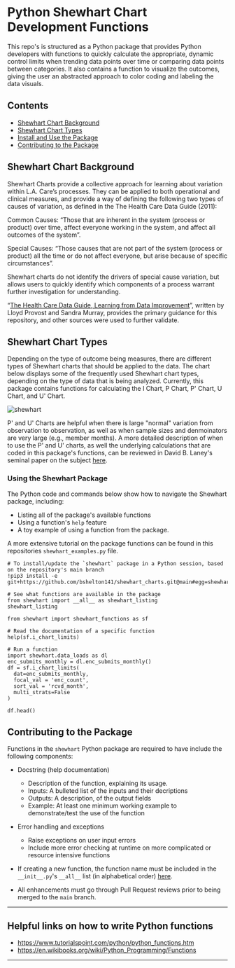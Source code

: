 # Python Shewhart Chart Development Functions

This repo's is structured as a Python package that provides Python developers with functions to quickly calculate the appropriate, dynamic control limits when trending data points over time or comparing data points between categories. It also contains a function to visualize the outcomes, giving the user an abstracted approach to color coding and labeling the data visuals.

## Contents
- [Shewhart Chart Background](#shewhart_background)
- [Shewhart Chart Types](#shewhart_types)
- [Install and Use the Package](#install_and_use)
- [Contributing to the Package](#contributing)

## <a name="shewhart_background"></a>Shewhart Chart Background
Shewhart Charts provide a collective approach for learning about variation within L.A. Care’s processes. They can be applied to both operational and clinical measures, and provide a way of defining the following two types of causes of variation, as defined in the The Health Care Data Guide (2011):

Common Causes: “Those that are inherent in the system (process or product) over time, affect everyone working in the system, and affect all outcomes of the system”.

Special Causes: “Those causes that are not part of the system (process or product) all the time or do not affect everyone, but arise because of specific circumstances”.

Shewhart charts do not identify the drivers of special cause variation, but allows users to quickly identify which components of a process warrant further investigation for understanding.

“[The Health Care Data Guide, Learning from Data Improvement](https://www.amazon.com/Health-Care-Data-Guide-Improvement/dp/1119690137)”, written by Lloyd Provost and Sandra Murray, provides the primary guidance for this repository, and other sources were used to further validate.


## <a name="shewhart_types"></a>Shewhart Chart Types

Depending on the type of outcome being measures, there are different types of Shewhart charts that should be applied to the data. The chart below displays some of the frequently used Shewhart chart types, depending on the type of data that is being analyzed. Currently, this package contains functions for calculating the I Chart, P Chart, P' Chart, U Chart, and U' Chart.

![shewhart](https://github.com/user-attachments/assets/ed1eda38-c0a7-4358-b2c1-865ec164988d)


P' and U' Charts are helpful when there is large "normal" variation from observation to observation, as well as when sample sizes and denmoinators are very large (e.g., member months). A more detailed description of when to use the P' and U' charts, as well the underlying calculations that are coded in this package's functions, can be reviewed in David B. Laney's seminal paper on the subject [here](https://sigarra.up.pt/feup/pt/conteudos_service.conteudos_cont?pct_id=38803&pv_cod=5312qaTawyc8).


### Using the Shewhart Package
The Python code and commands below show how to navigate the Shewhart package, including:
  - Listing all of the package's available functions
  - Using a function's `help` feature
  - A toy example of using a function from the package.

A more extensive tutorial on the package functions can be found in this repositories `shewhart_examples.py` file.

```
# To install/update the `shewhart` package in a Python session, based on the repository's main branch
!pip3 install -e git+https://github.com/bshelton141/shewhart_charts.git@main#egg=shewhart

# See what functions are available in the package
from shewhart import __all__ as shewhart_listing
shewhart_listing

from shewhart import shewhart_functions as sf

# Read the documentation of a specific function
help(sf.i_chart_limits)

# Run a function
import shewhart.data_loads as dl
enc_submits_monthly = dl.enc_submits_monthly()
df = sf.i_chart_limits(
  dat=enc_submits_monthly,
  focal_val = 'enc_count',
  sort_val = 'rcvd_month',
  multi_strats=False
)

df.head()
```

## <a name="contributing"></a>Contributing to the Package
Functions in the `shewhart` Python package are required to have include the following components:

  -  Docstring (help documentation)
     - Description of the function, explaining its usage.
     - Inputs: A bulleted list of the inputs and their decriptions
     - Outputs: A description, of the output fields
     - Example: At least one minimum working example to demonstrate/test the use of the function

  - Error handling and exceptions
    - Raise exceptions on user input errors
    - Include more error checking at runtime on more complicated or resource intensive functions

  - If creating a new function, the function name must be included in the `__init__.py`'s `__all__` list (in alphabetical order) [here](https://dsghe.lacare.org/bshelton/shewhart_charts/blob/main/shewhart/__init__.py).
  
  - All enhancements must go through Pull Request reviews prior to being merged to the `main` branch.

----------------------------------------

## Helpful links on how to write Python functions
 - https://www.tutorialspoint.com/python/python_functions.htm
 - https://en.wikibooks.org/wiki/Python_Programming/Functions

----------------------------------------
